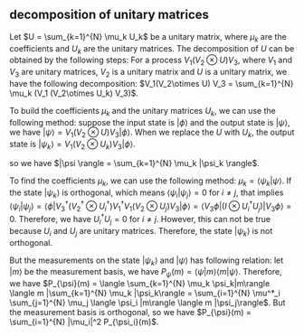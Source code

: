 ## decomposition of unitary matrices
Let $U = \sum_{k=1}^{N} \mu_k U_k$ be a unitary matrix, where $\mu_k$ are the coefficients and $U_k$ are the unitary matrices. The decomposition of $U$ can be obtained by the following steps:
For a process $V_1(V_2\otimes U) V_3$, where $V_1$ and $V_3$ are unitary matrices, $V_2$ is a unitary matrix and $U$ is a unitary matrix, we have the following decomposition:
$V_1(V_2\otimes U) V_3 = \sum_{k=1}^{N} \mu_k (V_1 (V_2\otimes U_k) V_3)$.

To build the coefficients $\mu_k$ and the unitary matrices $U_k$, we can use the following method:
suppose the input state is $|\phi \rangle$ and the output state is $|\psi \rangle$, we have $|\psi \rangle = V_1(V_2\otimes U) V_3 |\phi \rangle$.
When we replace the $U$ with $U_k$, the output state is $|\psi_k \rangle = V_1(V_2\otimes U_k) V_3 |\phi \rangle$.

so we have $|\psi \rangle = \sum_{k=1}^{N} \mu_k |\psi_k \rangle$.

To find the coefficients $\mu_k$, we can use the following method:
$\mu_k = \langle \psi_k | \psi \rangle$.
If the state $| \psi_k\rangle$ is orthogonal, which means $\langle \psi_i | \psi_j \rangle = 0$ for $i \neq j$, that implies $\langle \psi_i | \psi_j \rangle = \langle \phi | V_3^\dagger (V_2^\dagger \otimes U_i^\dagger) V_1^\dagger V_1 (V_2\otimes U_j) V_3 |\phi \rangle = \langle V_3 \phi | (I\otimes U_i^\dagger U_j) | V_3 \phi \rangle = 0$.
Therefore, we have $U_i^\dagger U_j = 0$ for $i \neq j$. However, this can not be true because $U_i$ and $U_j$ are unitary matrices. Therefore, the state $| \psi_k\rangle$ is not orthogonal.

But the measurements on the state $| \psi_k\rangle$ and $|\psi \rangle$ has following relation:
let $|m\rangle$ be the measurement basis, we have $P_{\psi}(m) = \langle \psi |m \rangle \langle m | \psi \rangle$.
Therefore, we have $P_{\psi}(m) = \langle \sum_{k=1}^{N} \mu_k \psi_k|m\rangle \langle m |\sum_{k=1}^{N} \mu_k |\psi_k\rangle = \sum_{i=1}^{N} \mu^*_i \sum_{j=1}^{N} \mu_j \langle \psi_i |m\rangle \langle m |\psi_j\rangle$. But the measurement basis is orthogonal, so we have $P_{\psi}(m) = \sum_{i=1}^{N} |\mu_i|^2 P_{\psi_i}(m)$.




